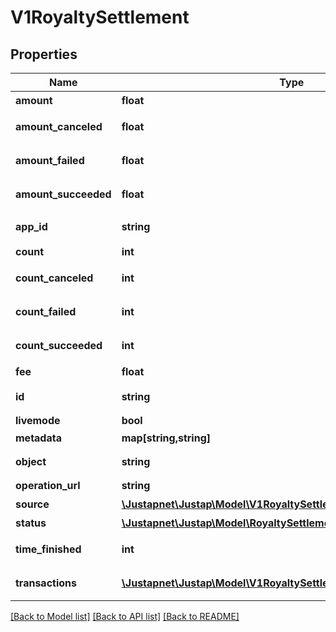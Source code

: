 # V1RoyaltySettlement

## Properties
Name | Type | Description | Notes
------------ | ------------- | ------------- | -------------
**amount** | **float** | 结算金额 | 
**amount_canceled** | **float** | 结算取消金额 | 
**amount_failed** | **float** | 结算失败金额 | 
**amount_succeeded** | **float** | 结算成功金额 | 
**app_id** | **string** | 付款方 App ID | 
**count** | **int** | 分账总笔数 | [default to 0]
**count_canceled** | **int** | 分账取消笔数 | [default to 0]
**count_failed** | **int** | 分账失败笔数 | [default to 0]
**count_succeeded** | **int** | 分账成功笔数 | [default to 0]
**fee** | **float** | 手续费 | 
**id** | **string** | 分账结算单 ID | 
**livemode** | **bool** |  | [optional] 
**metadata** | **map[string,string]** | 元数据 | 
**object** | **string** | 对象类型 | [default to 'RoyaltySettlement']
**operation_url** | **string** | 操作链接 | 
**source** | [**\Justapnet\Justap\Model\V1RoyaltySettlementSource**](V1RoyaltySettlementSource.md) | 分账来源 | 
**status** | [**\Justapnet\Justap\Model\RoyaltySettlementRoyaltySettlementStatus**](RoyaltySettlementRoyaltySettlementStatus.md) | 结算状态 | 
**time_finished** | **int** | 分账完成时间 | [default to 0]
**transactions** | [**\Justapnet\Justap\Model\V1RoyaltySettlementTransaction[]**](V1RoyaltySettlementTransaction.md) | 分账处理流水列表 | 

[[Back to Model list]](../README.md#documentation-for-models) [[Back to API list]](../README.md#documentation-for-api-endpoints) [[Back to README]](../README.md)


